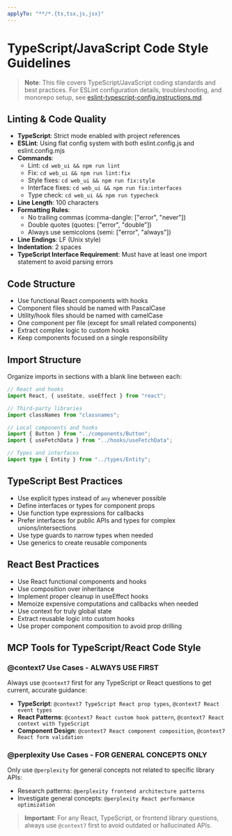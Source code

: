 ```yaml
---
applyTo: "**/*.{ts,tsx,js,jsx}"
---
```


# TypeScript/JavaScript Code Style Guidelines

> **Note**: This file covers TypeScript/JavaScript coding standards and best practices. For ESLint configuration details, troubleshooting, and monorepo setup, see [eslint-typescript-config.instructions.md](eslint-typescript-config.instructions.md).

## Linting & Code Quality

- **TypeScript**: Strict mode enabled with project references
- **ESLint**: Using flat config system with both eslint.config.js and eslint.config.mjs
- **Commands**:
  - Lint: `cd web_ui && npm run lint`
  - Fix: `cd web_ui && npm run lint:fix`
  - Style fixes: `cd web_ui && npm run fix:style`
  - Interface fixes: `cd web_ui && npm run fix:interfaces`
  - Type check: `cd web_ui && npm run typecheck`
- **Line Length**: 100 characters
- **Formatting Rules**:
  - No trailing commas (comma-dangle: ["error", "never"])
  - Double quotes (quotes: ["error", "double"])
  - Always use semicolons (semi: ["error", "always"])
- **Line Endings**: LF (Unix style)
- **Indentation**: 2 spaces
- **TypeScript Interface Requirement**: Must have at least one import statement to avoid parsing errors

## Code Structure

- Use functional React components with hooks
- Component files should be named with PascalCase
- Utility/hook files should be named with camelCase
- One component per file (except for small related components)
- Extract complex logic to custom hooks
- Keep components focused on a single responsibility

## Import Structure

Organize imports in sections with a blank line between each:

```typescript
// React and hooks
import React, { useState, useEffect } from "react";

// Third-party libraries
import classNames from "classnames";

// Local components and hooks
import { Button } from "../components/Button";
import { useFetchData } from "../hooks/useFetchData";

// Types and interfaces
import type { Entity } from "../types/Entity";
```

## TypeScript Best Practices

- Use explicit types instead of `any` whenever possible
- Define interfaces or types for component props
- Use function type expressions for callbacks
- Prefer interfaces for public APIs and types for complex unions/intersections
- Use type guards to narrow types when needed
- Use generics to create reusable components

## React Best Practices

- Use React functional components and hooks
- Use composition over inheritance
- Implement proper cleanup in useEffect hooks
- Memoize expensive computations and callbacks when needed
- Use context for truly global state
- Extract reusable logic into custom hooks
- Use proper component composition to avoid prop drilling

## MCP Tools for TypeScript/React Code Style

### @context7 Use Cases - ALWAYS USE FIRST

Always use `@context7` first for any TypeScript or React questions to get current, accurate guidance:

- **TypeScript**: `@context7 TypeScript React prop types`, `@context7 React event types`
- **React Patterns**: `@context7 React custom hook pattern`, `@context7 React context with TypeScript`
- **Component Design**: `@context7 React component composition`, `@context7 React form validation`

### @perplexity Use Cases - FOR GENERAL CONCEPTS ONLY

Only use `@perplexity` for general concepts not related to specific library APIs:

- Research patterns: `@perplexity frontend architecture patterns`
- Investigate general concepts: `@perplexity React performance optimization`

> **Important**: For any React, TypeScript, or frontend library questions, always use `@context7` first to avoid outdated or hallucinated APIs.
